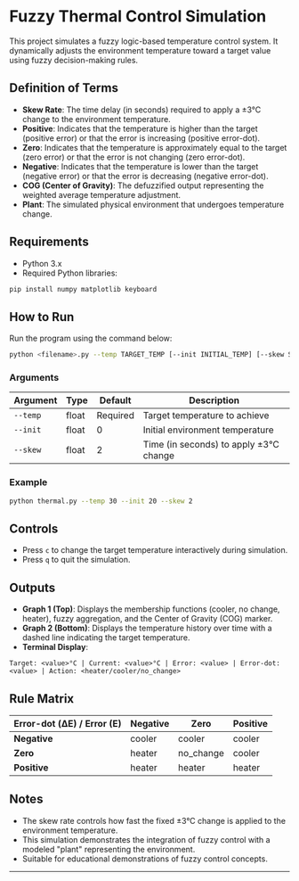 # Fuzzy Thermal Control Simulation

This project simulates a fuzzy logic-based temperature control system. It dynamically adjusts the environment temperature toward a target value using fuzzy decision-making rules.

## Definition of Terms

- **Skew Rate**: The time delay (in seconds) required to apply a ±3°C change to the environment temperature.
- **Positive**: Indicates that the temperature is higher than the target (positive error) or that the error is increasing (positive error-dot).
- **Zero**: Indicates that the temperature is approximately equal to the target (zero error) or that the error is not changing (zero error-dot).
- **Negative**: Indicates that the temperature is lower than the target (negative error) or that the error is decreasing (negative error-dot).
- **COG (Center of Gravity)**: The defuzzified output representing the weighted average temperature adjustment.
- **Plant**: The simulated physical environment that undergoes temperature change.

## Requirements

- Python 3.x
- Required Python libraries:

```bash
pip install numpy matplotlib keyboard
```

## How to Run

Run the program using the command below:

```bash
python <filename>.py --temp TARGET_TEMP [--init INITIAL_TEMP] [--skew SKEW_RATE]
```

### Arguments

| Argument | Type  | Default  | Description                            |
| -------- | ----- | -------- | -------------------------------------- |
| `--temp` | float | Required | Target temperature to achieve          |
| `--init` | float | 0        | Initial environment temperature        |
| `--skew` | float | 2        | Time (in seconds) to apply ±3°C change |

### Example

```bash
python thermal.py --temp 30 --init 20 --skew 2
```

## Controls

- Press `c` to change the target temperature interactively during simulation.
- Press `q` to quit the simulation.

## Outputs

- **Graph 1 (Top)**: Displays the membership functions (cooler, no change, heater), fuzzy aggregation, and the Center of Gravity (COG) marker.
- **Graph 2 (Bottom)**: Displays the temperature history over time with a dashed line indicating the target temperature.
- **Terminal Display**:

```
Target: <value>°C | Current: <value>°C | Error: <value> | Error-dot: <value> | Action: <heater/cooler/no_change>
```

## Rule Matrix

| **Error-dot (ΔE)** / **Error (E)** | **Negative** | **Zero**  | **Positive** |
|------------------------------------|--------------|-----------|--------------|
| **Negative**                       | cooler       | cooler    | cooler       |
| **Zero**                           | heater       | no_change | cooler       |
| **Positive**                       | heater       | heater    | heater       |

## Notes

- The skew rate controls how fast the fixed ±3°C change is applied to the environment temperature.
- This simulation demonstrates the integration of fuzzy control with a modeled "plant" representing the environment.
- Suitable for educational demonstrations of fuzzy control concepts.

---
